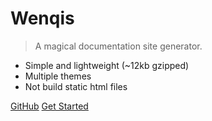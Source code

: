 
# Wenqis

> A magical documentation site generator. 

* Simple and lightweight (~12kb gzipped)
* Multiple themes
* Not build static html files

[GitHub](https://github.com/wenqit/)
[Get Started](https://wenqis.com)


